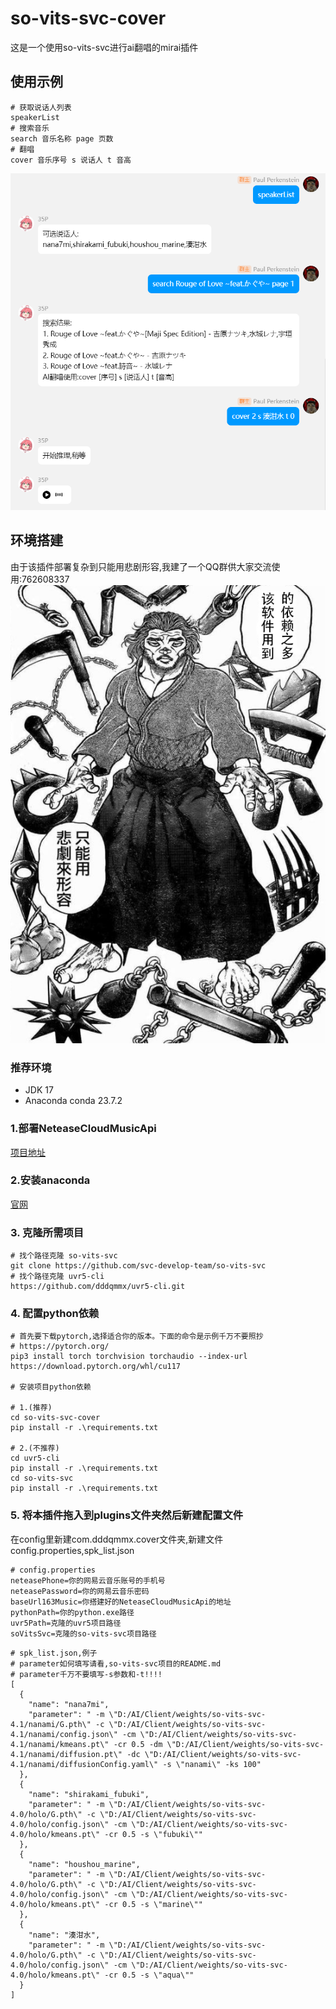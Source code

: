 # so-vits-svc-cover
这是一个使用so-vits-svc进行ai翻唱的mirai插件
## 使用示例
```shell
# 获取说话人列表
speakerList
# 搜索音乐
search 音乐名称 page 页数
# 翻唱
cover 音乐序号 s 说话人 t 音高
```
![example.png](example.png)

## 环境搭建
由于该插件部署复杂到只能用悲剧形容,我建了一个QQ群供大家交流使用:762608337
![motobe_izou](motobe_izou.png)
### 推荐环境

- JDK 17
- Anaconda conda 23.7.2

### 1.部署NeteaseCloudMusicApi
[项目地址](https://github.com/Binaryify/NeteaseCloudMusicApi)


### 2.安装anaconda
[官网](https://www.anaconda.com/)

### 3. 克隆所需项目
```shell
# 找个路径克隆 so-vits-svc
git clone https://github.com/svc-develop-team/so-vits-svc
# 找个路径克隆 uvr5-cli
https://github.com/dddqmmx/uvr5-cli.git
```
### 4. 配置python依赖
```shell
# 首先要下载pytorch,选择适合你的版本。下面的命令是示例千万不要照抄
# https://pytorch.org/
pip3 install torch torchvision torchaudio --index-url https://download.pytorch.org/whl/cu117

# 安装项目python依赖

# 1.(推荐)
cd so-vits-svc-cover
pip install -r .\requirements.txt

# 2.(不推荐)
cd uvr5-cli
pip install -r .\requirements.txt
cd so-vits-svc
pip install -r .\requirements.txt
```

### 5. 将本插件拖入到plugins文件夹然后新建配置文件
在config里新建com.dddqmmx.cover文件夹,新建文件config.properties,spk_list.json
```shell
# config.properties
neteasePhone=你的网易云音乐账号的手机号
neteasePassword=你的网易云音乐密码
baseUrl163Music=你搭建好的NeteaseCloudMusicApi的地址
pythonPath=你的python.exe路径
uvr5Path=克隆的uvr5项目路径
soVitsSvc=克隆的so-vits-svc项目路径
```
```shell
# spk_list.json,例子
# parameter如何填写请看,so-vits-svc项目的README.md
# parameter千万不要填写-s参数和-t!!!!
[
  {
    "name": "nana7mi",
    "parameter": " -m \"D:/AI/Client/weights/so-vits-svc-4.1/nanami/G.pth\" -c \"D:/AI/Client/weights/so-vits-svc-4.1/nanami/config.json\" -cm \"D:/AI/Client/weights/so-vits-svc-4.1/nanami/kmeans.pt\" -cr 0.5 -dm \"D:/AI/Client/weights/so-vits-svc-4.1/nanami/diffusion.pt\" -dc \"D:/AI/Client/weights/so-vits-svc-4.1/nanami/diffusionConfig.yaml\" -s \"nanami\" -ks 100"
  },
  {
    "name": "shirakami_fubuki",
    "parameter": " -m \"D:/AI/Client/weights/so-vits-svc-4.0/holo/G.pth\" -c \"D:/AI/Client/weights/so-vits-svc-4.0/holo/config.json\" -cm \"D:/AI/Client/weights/so-vits-svc-4.0/holo/kmeans.pt\" -cr 0.5 -s \"fubuki\""
  },
  {
    "name": "houshou_marine",
    "parameter": " -m \"D:/AI/Client/weights/so-vits-svc-4.0/holo/G.pth\" -c \"D:/AI/Client/weights/so-vits-svc-4.0/holo/config.json\" -cm \"D:/AI/Client/weights/so-vits-svc-4.0/holo/kmeans.pt\" -cr 0.5 -s \"marine\""
  },
  {
    "name": "湊泔水",
    "parameter": " -m \"D:/AI/Client/weights/so-vits-svc-4.0/holo/G.pth\" -c \"D:/AI/Client/weights/so-vits-svc-4.0/holo/config.json\" -cm \"D:/AI/Client/weights/so-vits-svc-4.0/holo/kmeans.pt\" -cr 0.5 -s \"aqua\""
  }
]
